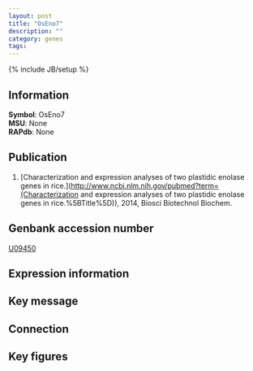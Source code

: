 ```yaml
---
layout: post
title: "OsEno7"
description: ""
category: genes
tags: 
---
```

{% include JB/setup %}

## Information
__Symbol__: OsEno7  
__MSU__: None  
__RAPdb__: None  

## Publication
1. [Characterization and expression analyses of two plastidic enolase genes in rice.](http://www.ncbi.nlm.nih.gov/pubmed?term=(Characterization and expression analyses of two plastidic enolase genes in rice.%5BTitle%5D)), 2014, Biosci Biotechnol Biochem.

## Genbank accession number
[U09450](http://www.ncbi.nlm.nih.gov/nuccore/U09450)

## Expression information

## Key message

## Connection

## Key figures


